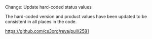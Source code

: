 Change: Update hard-coded status values

The hard-coded version and product values have been updated to be consistent in all places in the code.

https://github.com/cs3org/reva/pull/2581

